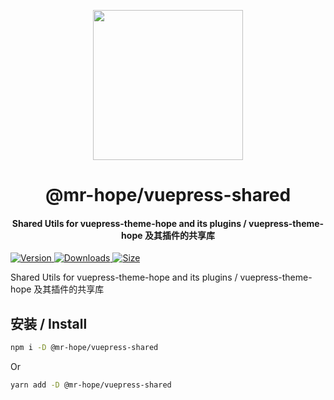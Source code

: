 <!-- markdownlint-disable -->
<p align="center">
  <img width="240" src="https://vuepress-theme.mrhope.site/logo.svg" style="text-align: center;"/>
</p>
<h1 align="center">@mr-hope/vuepress-shared</h1>
<h4 align="center">Shared Utils for vuepress-theme-hope and its plugins / vuepress-theme-hope 及其插件的共享库</h4>

[![Version](https://img.shields.io/npm/v/@mr-hope/vuepress-shared.svg?style=flat-square&logo=npm) ![Downloads](https://img.shields.io/npm/dm/@mr-hope/vuepress-shared.svg?style=flat-square&logo=npm) ![Size](https://img.shields.io/bundlephobia/min/@mr-hope/vuepress-shared?style=flat-square&logo=npm)](https://www.npmjs.com/package/@mr-hope/vuepress-shared)

<!-- markdownlint-restore -->

Shared Utils for vuepress-theme-hope and its plugins / vuepress-theme-hope 及其插件的共享库

## 安装 / Install

```bash
npm i -D @mr-hope/vuepress-shared
```

Or

```bash
yarn add -D @mr-hope/vuepress-shared
```
